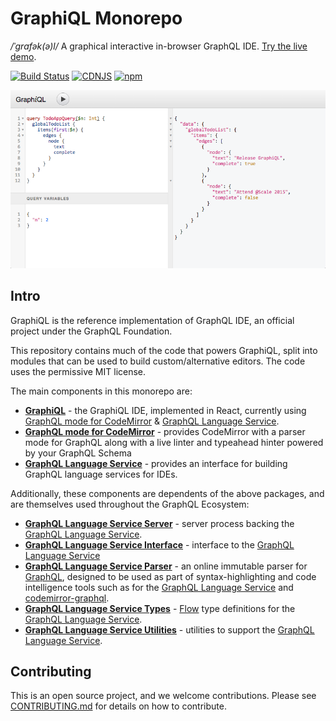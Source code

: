 # GraphiQL Monorepo

_/ˈɡrafək(ə)l/_ A graphical interactive in-browser GraphQL IDE. [Try the live demo](http://graphql.org/swapi-graphql).

[![Build Status](https://travis-ci.org/graphql/graphiql.svg?branch=master)](https://travis-ci.org/graphql/graphiql)
[![CDNJS](https://img.shields.io/cdnjs/v/graphiql.svg)](https://cdnjs.com/libraries/graphiql)
[![npm](https://img.shields.io/npm/v/graphiql.svg)](https://www.npmjs.com/package/graphiql)

[![](packages/graphiql/resources/graphiql.png)](http://graphql.org/swapi-graphql)

## Intro

GraphiQL is the reference implementation of GraphQL IDE, an official project under the GraphQL Foundation.

This repository contains much of the code that powers GraphiQL, split into modules that can be used to build custom/alternative editors. The code uses the permissive MIT license.

The main components in this monorepo are:

- __[GraphiQL](packages/graphiql#readme)__ - the GraphiQL IDE, implemented in React, currently using [GraphQL mode for CodeMirror](packages/codemirror-graphql#readme) & [GraphQL Language Service](packages/graphql-language-service#readme).
- __[GraphQL mode for CodeMirror](packages/codemirror-graphql#readme)__ - provides CodeMirror with a parser mode for GraphQL along with a live linter and typeahead hinter powered by your GraphQL Schema
- __[GraphQL Language Service](packages/graphql-language-service#readme)__ - provides an interface for building GraphQL language services for IDEs.

Additionally, these components are dependents of the above packages, and are themselves used throughout the GraphQL Ecosystem:
- __[GraphQL Language Service Server](packages/graphql-language-service-server#readme)__ - server process backing the [GraphQL Language Service](packages/graphql-language-service#readme).
- __[GraphQL Language Service Interface](packages/graphql-language-service-interface#readme)__ - interface to the [GraphQL Language Service](packages/graphql-language-service#readme)
- __[GraphQL Language Service Parser](packages/graphql-language-service-parser#readme)__ - an online immutable parser for [GraphQL](http://graphql.org/), designed to be used as part of syntax-highlighting and code intelligence tools such as for the [GraphQL Language Service](packages/graphql-language-service#readme) and [codemirror-graphql](packages/codemirror-graphql#readme).
- __[GraphQL Language Service Types](packages/graphql-language-service-types#readme)__ - [Flow](https://flowtype.org/) type definitions for the [GraphQL Language Service](packages/graphql-language-service#readme).
- __[GraphQL Language Service Utilities](packages/graphql-language-service-utils#readme)__ - utilities to support the [GraphQL Language Service](packages/graphql-language-service#readme).


## Contributing

This is an open source project, and we welcome contributions. Please see
[CONTRIBUTING.md](CONTRIBUTING.md) for details on how to contribute.
